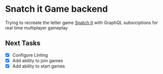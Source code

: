 # Snatch it Game backend

Trying to recreate the letter game [Snatch It](https://boardgamegeek.com/boardgame/9556/snatch) with GraphQL subsrciptions for real time multiplayer gameplay

## Next Tasks

- [x] Configure Linting
- [x] Add ability to join games
- [x] Add ability to start games

